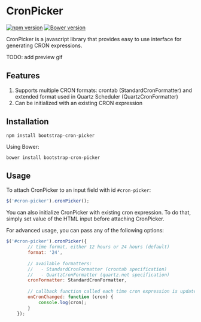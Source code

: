 # CronPicker

[![npm version](https://badge.fury.io/js/bootstrap-duration-picker.svg)](https://badge.fury.io/js/bootstrap-cron-picker)
[![Bower version](https://badge.fury.io/bo/bootstrap-duration-picker.svg)](https://badge.fury.io/bo/bootstrap-cron-picker)

CronPicker is a javascript library that provides easy to use 
interface for generating CRON expressions.

TODO: add preview gif

## Features

1. Supports multiple CRON formats: crontab (StandardCronFormatter) 
and extended format used in Quartz Scheduler (QuartzCronFormatter)
2. Can be initialized with an existing CRON expression

## Installation

    npm install bootstrap-cron-picker

Using Bower:

    bower install bootstrap-cron-picker

## Usage

To attach CronPicker to an input field with id `#cron-picker`:

```javascript
$('#cron-picker').cronPicker();
```

You can also initialize CronPicker with existing cron expression. 
To do that, simply set value of the HTML input before attaching CronPicker.

For advanced usage, you can pass any of the following options:

```javascript
$('#cron-picker').cronPicker({
        // time format, either 12 hours or 24 hours (default)
        format: '24',
        
        // available formatters:
        //   - StandardCronFormatter (crontab specification)
        //   - QuartzCronFormatter (quartz.net specification)
        cronFormatter: StandardCronFormatter,
    
        // callback function called each time cron expression is updated
        onCronChanged: function (cron) {
            console.log(cron);
        }
    });
```
